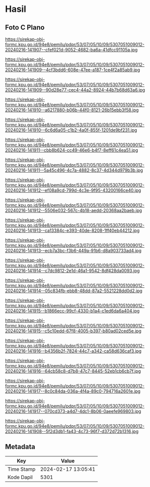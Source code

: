 # Hasil

## Foto C Plano

https://sirekap-obj-formc.kpu.go.id/94e8/pemilu/pdpr/53/07/05/10/09/5307051009012-20240216-141907--cfef021d-9052-4682-ba6a-41dfcc91105a.jpg

https://sirekap-obj-formc.kpu.go.id/94e8/pemilu/pdpr/53/07/05/10/09/5307051009012-20240216-141909--4cf3bdd6-608e-47ee-a187-1ce4f2a85ab9.jpg

https://sirekap-obj-formc.kpu.go.id/94e8/pemilu/pdpr/53/07/05/10/09/5307051009012-20240216-141909--90d28e77-cec4-44a2-8924-44b7b68d63a6.jpg

https://sirekap-obj-formc.kpu.go.id/94e8/pemilu/pdpr/53/07/05/10/09/5307051009012-20240216-141910--a6217880-b06b-44f0-8121-26b15ebb3f58.jpg

https://sirekap-obj-formc.kpu.go.id/94e8/pemilu/pdpr/53/07/05/10/09/5307051009012-20240216-141910--6c6d6a05-c1b2-4a0f-855f-1201de9bf231.jpg

https://sirekap-obj-formc.kpu.go.id/94e8/pemilu/pdpr/53/07/05/10/09/5307051009012-20240216-141911--cbb8b624-cc49-46e6-b4f7-8eff61c4ea51.jpg

https://sirekap-obj-formc.kpu.go.id/94e8/pemilu/pdpr/53/07/05/10/09/5307051009012-20240216-141911--5a45c496-4c7a-4882-8c37-4d344d979b3b.jpg

https://sirekap-obj-formc.kpu.go.id/94e8/pemilu/pdpr/53/07/05/10/09/5307051009012-20240216-141912--ef08a9cd-799d-4c3e-9f95-43200166ce40.jpg

https://sirekap-obj-formc.kpu.go.id/94e8/pemilu/pdpr/53/07/05/10/09/5307051009012-20240216-141912--5506e032-567c-4b18-aedd-20368aa2baeb.jpg

https://sirekap-obj-formc.kpu.go.id/94e8/pemilu/pdpr/53/07/05/10/09/5307051009012-20240216-141913--ca13384c-e393-40de-8208-1ff40eb44212.jpg

https://sirekap-obj-formc.kpu.go.id/94e8/pemilu/pdpr/53/07/05/10/09/5307051009012-20240216-141913--ecb7a3bc-f3b6-449a-91b6-d8a903733ad4.jpg

https://sirekap-obj-formc.kpu.go.id/94e8/pemilu/pdpr/53/07/05/10/09/5307051009012-20240216-141914--c7dc9812-2e1d-46a1-9542-8df428da0093.jpg

https://sirekap-obj-formc.kpu.go.id/94e8/pemilu/pdpr/53/07/05/10/09/5307051009012-20240216-141914--05c834fb-ebb8-48dd-87a2-5521228dd0d2.jpg

https://sirekap-obj-formc.kpu.go.id/94e8/pemilu/pdpr/53/07/05/10/09/5307051009012-20240216-141915--b1866ecc-99cf-4330-b1a4-c1ed6da6a404.jpg

https://sirekap-obj-formc.kpu.go.id/94e8/pemilu/pdpr/53/07/05/10/09/5307051009012-20240216-141915--c5c10edd-67f8-4005-b397-b80ad02ced5e.jpg

https://sirekap-obj-formc.kpu.go.id/94e8/pemilu/pdpr/53/07/05/10/09/5307051009012-20240216-141916--b4356b2f-7824-44c7-a342-ca58d636caf3.jpg

https://sirekap-obj-formc.kpu.go.id/94e8/pemilu/pdpr/53/07/05/10/09/5307051009012-20240216-141916--64cb58c8-d7b8-47c7-8445-52eb1cb6cb7f.jpg

https://sirekap-obj-formc.kpu.go.id/94e8/pemilu/pdpr/53/07/05/10/09/5307051009012-20240216-141917--8c0c84da-036a-4f4a-89c0-794716a2601e.jpg

https://sirekap-obj-formc.kpu.go.id/94e8/pemilu/pdpr/53/07/05/10/09/5307051009012-20240216-141917--070cd373-a4d7-4dc1-8b06-0aeefe969803.jpg

https://sirekap-obj-formc.kpu.go.id/94e8/pemilu/pdpr/53/07/05/10/09/5307051009012-20240216-141908--5f2d3db1-fa43-4c73-96f7-d372d72b1316.jpg


## Metadata

| Key        | Value               |
| ---------- | ------------------- |
| Time Stamp | 2024-02-17 13:05:41 |
| Kode Dapil | 5301                |



